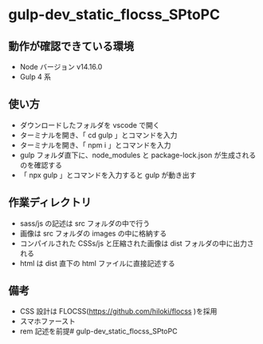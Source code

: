 # gulp-dev_static_flocss_SPtoPC

## 動作が確認できている環境

- Node バージョン v14.16.0
- Gulp 4 系

## 使い方

- ダウンロードしたフォルダを vscode で開く
- ターミナルを開き、「 cd gulp 」とコマンドを入力
- ターミナルを開き、「 npm i 」とコマンドを入力
- gulp フォルダ直下に、node_modules と package-lock.json が生成されるのを確認する
- 「 npx gulp 」とコマンドを入力すると gulp が動き出す

## 作業ディレクトリ

- sass/js の記述は src フォルダの中で行う
- 画像は src フォルダの images の中に格納する
- コンパイルされた CSSs/js と圧縮された画像は dist フォルダの中に出力される
- html は dist 直下の html ファイルに直接記述する

## 備考

- CSS 設計は FLOCSS(https://github.com/hiloki/flocss )を採用
- スマホファースト
- rem 記述を前提# gulp-dev_static_flocss_SPtoPC
